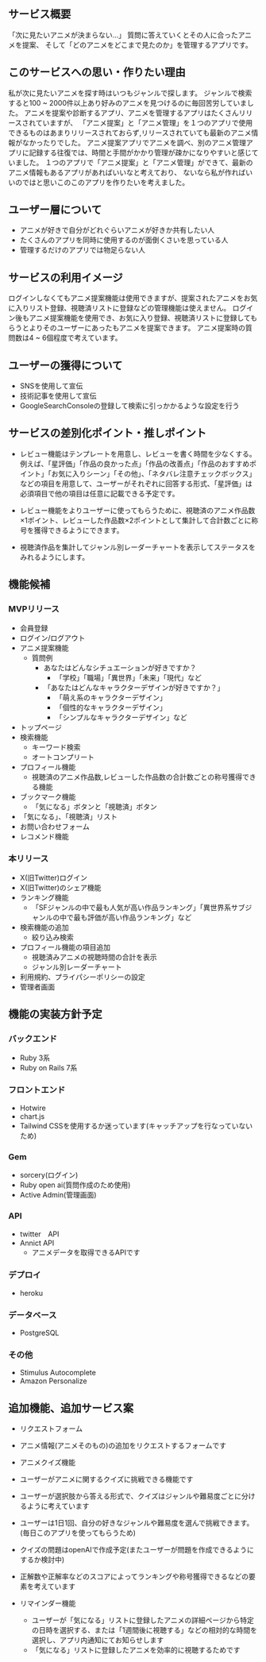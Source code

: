 ## サービス概要

「次に見たいアニメが決まらない…」
質問に答えていくとその人に合ったアニメを提案、
そして「どのアニメをどこまで見たのか」を管理するアプリです。

## このサービスへの思い・作りたい理由

私が次に見たいアニメを探す時はいつもジャンルで探します。
ジャンルで検索すると100 ~ 2000件以上あり好みのアニメを見つけるのに毎回苦労していました。
アニメを提案や診断するアプリ、アニメを管理するアプリはたくさんリリースされていますが、
「アニメ提案」と「アニメ管理」を１つのアプリで使用できるものはあまりリリースされておらず,リリースされていても最新のアニメ情報がなかったりでした。
アニメ提案アプリでアニメを調べ、別のアニメ管理アプリに記録する往復では、時間と手間がかかり管理が疎かになりやすいと感じていました。
１つのアプリで「アニメ提案」と「アニメ管理」ができて、最新のアニメ情報もあるアプリがあればいいなと考えており、
ないなら私が作ればいいのではと思いこのこのアプリを作りたいを考えました。

## ユーザー層について

- アニメが好きで自分がどれぐらいアニメが好きか共有したい人
- たくさんのアプリを同時に使用するのが面倒くさいを思っている人
- 管理するだけのアプリでは物足らない人

## サービスの利用イメージ

ログインしなくてもアニメ提案機能は使用できますが、提案されたアニメをお気に入りリスト登録、視聴済リストに登録などの管理機能は使えません。
ログイン後もアニメ提案機能を使用でき、お気に入り登録、視聴済リストに登録してもらうとよりそのユーザーにあったもアニメを提案できます。
アニメ提案時の質問数は4 ~ 6個程度で考えています。

## ユーザーの獲得について

- SNSを使用して宣伝
- 技術記事を使用して宣伝
- GoogleSearchConsoleの登録して検索に引っかかるような設定を行う

## サービスの差別化ポイント・推しポイント

- レビュー機能はテンプレートを用意し、レビューを書く時間を少なくする。
例えば、「星評価」「作品の良かった点」「作品の改善点」「作品のおすすめポイント」「お気に入りシーン」「その他」、「ネタバレ注意チェックボックス」などの項目を用意して、ユーザーがそれぞれに回答する形式、「星評価」は必須項目で他の項目は任意に記載できる予定です。

- レビュー機能をよりユーザーに使ってもらうために、視聴済のアニメ作品数×1ポイント、レビューした作品数×2ポイントとして集計して合計数ごとに称号を獲得できるようにできます。

- 視聴済作品を集計してジャンル別レーダーチャートを表示してステータスをみれるようにします。

## 機能候補

### MVPリリース
- 会員登録
- ログイン/ログアウト
- アニメ提案機能
  - 質問例
    - あなたはどんなシチュエーションが好きですか？
      - 「学校」「職場」「異世界」「未来」「現代」など
    - 「あなたはどんなキャラクターデザインが好きですか？」
      - 「萌え系のキャラクターデザイン」
      - 「個性的なキャラクターデザイン」
      - 「シンプルなキャラクターデザイン」など
- トップページ
- 検索機能
  - キーワード検索
  - オートコンプリート
- プロフィール機能
  - 視聴済のアニメ作品数,レビューした作品数の合計数ごとの称号獲得できる機能
- ブックマーク機能
  - 「気になる」ボタンと「視聴済」ボタン
- 「気になる」、「視聴済」リスト
- お問い合わせフォーム
- レコメンド機能

### 本リリース
- X(旧Twitter)ログイン
- X(旧Twitter)のシェア機能
- ランキング機能
  - 「SFジャンルの中で最も人気が高い作品ランキング」「異世界系サブジャンルの中で最も評価が高い作品ランキング」など
- 検索機能の追加
  - 絞り込み検索
- プロフィール機能の項目追加
  - 視聴済みアニメの視聴時間の合計を表示
  - ジャンル別レーダーチャート
- 利用規約、プライパシーポリシーの設定
- 管理者画面

## 機能の実装方針予定

### バックエンド

- Ruby 3系
- Ruby on Rails 7系

### フロントエンド

- Hotwire
- chart.js
- Tailwind CSSを使用するか迷っています(キャッチアップを行なっていないため)

### Gem 

  - sorcery(ログイン)
  - Ruby open ai(質問作成のため使用)
  - Active Admin(管理画面)

### API

- twitter　API
- Annict API
  - アニメデータを取得できるAPIです

### デプロイ

- heroku

### データベース

- PostgreSQL

### その他

- Stimulus Autocomplete
- Amazon Personalize

## 追加機能、追加サービス案

- リクエストフォーム
 - アニメ情報(アニメそのもの)の追加をリクエストするフォームです

- アニメクイズ機能
 - ユーザーがアニメに関するクイズに挑戦できる機能です
 - ユーザーが選択肢から答える形式で、クイズはジャンルや難易度ごとに分けるように考えています
 - ユーザーは1日1回、自分の好きなジャンルや難易度を選んで挑戦できます。(毎日このアプリを使ってもらうため)
 - クイズの問題はopenAIで作成予定(またユーザーが問題を作成できるようにするか検討中)
 - 正解数や正解率などのスコアによってランキングや称号獲得できるなどの要素を考えています

- リマインダー機能
  - ユーザーが「気になる」リストに登録したアニメの詳細ページから特定の日時を選択する、または「1週間後に視聴する」などの相対的な時間を選択し、アプリ内通知にてお知らせします
  - 「気になる」リストに登録したアニメを効率的に視聴するためです